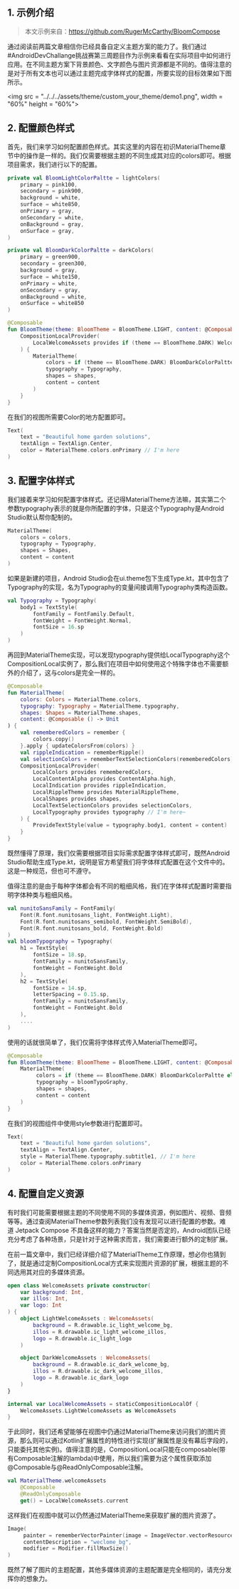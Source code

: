 ## 1. 示例介绍 

> 本文示例来自：https://github.com/RugerMcCarthy/BloomCompose

通过阅读前两篇文章相信你已经具备自定义主题方案的能力了。我们通过#AndroidDevChallange挑战赛第三周题目作为示例来看看在实际项目中如何进行应用。在不同主题方案下背景颜色、文字颜色与图片资源都是不同的。值得注意的是对于所有文本也可以通过主题完成字体样式的配置，所要实现的目标效果如下图所示。

<img src = "../../../assets/theme/custom_your_theme/demo1.png", width = "60%" height = "60%">

## 2. 配置颜色样式

首先，我们来学习如何配置颜色样式。其实这里的内容在初识MaterialTheme章节中的操作是一样的。我们仅需要根据主题的不同生成其对应的colors即可。根据项目需求，我们进行以下的配置。

```kotlin
private val BloomLightColorPaltte = lightColors(
    primary = pink100,
    secondary = pink900,
    background = white,
    surface = white850,
    onPrimary = gray,
    onSecondary = white,
    onBackground = gray,
    onSurface = gray,
)

private val BloomDarkColorPaltte = darkColors(
    primary = green900,
    secondary = green300,
    background = gray,
    surface = white150,
    onPrimary = white,
    onSecondary = gray,
    onBackground = white,
    onSurface = white850
)

@Composable
fun BloomTheme(theme: BloomTheme = BloomTheme.LIGHT, content: @Composable() () -> Unit) {
    CompositionLocalProvider(
        LocalWelcomeAssets provides if (theme == BloomTheme.DARK) WelcomeAssets.DarkWelcomeAssets else WelcomeAssets.LightWelcomeAssets,
    ) {
        MaterialTheme(
            colors = if (theme == BloomTheme.DARK) BloomDarkColorPaltte else BloomLightColorPaltte,
            typography = Typography,
            shapes = shapes,
            content = content
        )
    }
}
```

在我们的视图所需要Color的地方配置即可。

```kotlin
Text(
    text = "Beautiful home garden solutions",
    textAlign = TextAlign.Center,
    color = MaterialTheme.colors.onPrimary // I'm here
)
```

## 3. 配置字体样式

我们接着来学习如何配置字体样式。还记得MaterialTheme方法嘛，其实第二个参数typography表示的就是你所配置的字体，只是这个Typography是Android Studio默认帮你配制的。

```kotlin
MaterialTheme(
  	colors = colors,
  	typography = Typography,
  	shapes = Shapes,
  	content = content
)
```

如果是新建的项目，Android Studio会在ui.theme包下生成Type.kt，其中包含了Typography的实现，名为Typography的变量间接调用Typography类构造函数。

```kotlin
val Typography = Typography(
    body1 = TextStyle(
        fontFamily = FontFamily.Default,
        fontWeight = FontWeight.Normal,
        fontSize = 16.sp
    )
)
```

再回到MaterialTheme实现，可以发现typography提供给LocalTypography这个CompositionLocal实例了，那么我们在项目中如何使用这个特殊字体也不需要额外的介绍了，这与colors是完全一样的。

```kotlin
@Composable
fun MaterialTheme(
    colors: Colors = MaterialTheme.colors,
    typography: Typography = MaterialTheme.typography,
    shapes: Shapes = MaterialTheme.shapes,
    content: @Composable () -> Unit
) {
    val rememberedColors = remember {
        colors.copy()
    }.apply { updateColorsFrom(colors) }
    val rippleIndication = rememberRipple()
    val selectionColors = rememberTextSelectionColors(rememberedColors)
    CompositionLocalProvider(
        LocalColors provides rememberedColors,
        LocalContentAlpha provides ContentAlpha.high,
        LocalIndication provides rippleIndication,
        LocalRippleTheme provides MaterialRippleTheme,
        LocalShapes provides shapes,
        LocalTextSelectionColors provides selectionColors,
        LocalTypography provides typography // I'm here~
    ) {
        ProvideTextStyle(value = typography.body1, content = content)
    }
}
```

既然懂得了原理，我们仅需要根据项目实际需求配置字体样式即可，既然Android Studio帮助生成Type.kt，说明是官方希望我们将字体样式配置在这个文件中的。这是一种规范，但也可不遵守。

值得注意的是由于每种字体都会有不同的粗细风格，我们在字体样式配置时需要指明字体种类与粗细风格。

```kotlin
val nunitoSansFamily = FontFamily(
    Font(R.font.nunitosans_light, FontWeight.Light),
    Font(R.font.nunitosans_semibold, FontWeight.SemiBold),
    Font(R.font.nunitosans_bold, FontWeight.Bold)
)
val bloomTypography = Typography(
    h1 = TextStyle(
        fontSize = 18.sp,
        fontFamily = nunitoSansFamily,
        fontWeight = FontWeight.Bold
    ),
    h2 = TextStyle(
        fontSize = 14.sp,
        letterSpacing = 0.15.sp,
        fontFamily = nunitoSansFamily,
        fontWeight = FontWeight.Bold
    ),
    ....
)
```

使用的话就很简单了，我们仅需将字体样式传入MaterialTheme即可。

```kotlin
@Composable
fun BloomTheme(theme: BloomTheme = BloomTheme.LIGHT, content: @Composable() () -> Unit) {
    MaterialTheme(
         colors = if (theme == BloomTheme.DARK) BloomDarkColorPaltte else BloomLightColorPaltte,
         typography = bloomTypoGraphy,
         shapes = shapes,
         content = content
    )
}
```

在我们的视图组件中使用style参数进行配置即可。

```kotlin
Text(
    text = "Beautiful home garden solutions",
    textAlign = TextAlign.Center,
    style = MaterialTheme.typography.subtitle1, // I'm here
    color = MaterialTheme.colors.onPrimary
)
```

## 4. 配置自定义资源

有时我们可能需要根据主题的不同使用不同的多媒体资源，例如图片、视频、音频等等。通过查阅MaterialTheme参数列表我们没有发现可以进行配置的参数。难道 Jetpack Compose 不具备这样的能力？答案当然是否定的，Android团队已经充分考虑了各种场景，只是针对于这种需求而言，我们需要进行额外的定制扩展。

在前一篇文章中，我们已经详细介绍了MaterialTheme工作原理，想必你也猜到了，就是通过定制CompositionLocal方式来实现图片资源的扩展，根据主题的不同选用其对应的多媒体资源。

```kotlin
open class WelcomeAssets private constructor(
    var background: Int,
    var illos: Int,
    var logo: Int
) {
    object LightWelcomeAssets : WelcomeAssets(
        background = R.drawable.ic_light_welcome_bg,
        illos = R.drawable.ic_light_welcome_illos,
        logo = R.drawable.ic_light_logo
    )

    object DarkWelcomeAssets : WelcomeAssets(
        background = R.drawable.ic_dark_welcome_bg,
        illos = R.drawable.ic_dark_welcome_illos,
        logo = R.drawable.ic_dark_logo
    )
}

internal var LocalWelcomeAssets = staticCompositionLocalOf {
  	WelcomeAssets.LightWelcomeAssets as WelcomeAssets
}
```

于此同时，我们还希望能够在视图中仍通过MaterialTheme来访问我们的图片资源，那么则可以通过Kotlin扩展属性的特性进行实现(扩展属性是没有幕后字段的，只能委托其他实例)。值得注意的是，CompositionLocal只能在composable(带有Composable注解的lambda)中使用，所以我们需要为这个属性获取添加@Composable与@ReadOnlyComposable注解。

```kotlin
val MaterialTheme.welcomeAssets
    @Composable
    @ReadOnlyComposable
    get() = LocalWelcomeAssets.current
```

这样我们在视图中就可以仍然通过MaterialTheme来获取扩展的图片资源了。

```kotlin
Image(
     painter = rememberVectorPainter(image = ImageVector.vectorResource(id = MaterialTheme.welcomeAssets.background)),
     contentDescription = "weclome_bg",
     modifier = Modifier.fillMaxSize()
)
```

既然了解了图片的主题配置，其他多媒体资源的主题配置是完全相同的，请充分发挥你的想象力。